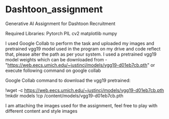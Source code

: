 # Dashtoon_assignment
 Generative AI Assignment for Dashtoon Recruitment

Required Libraries:
Pytorch
PIL
cv2
matplotlib
numpy

I used Google Collab to perform the task and uploaded my images and pretrained vgg19 model used in the program on my drive and code reflect that, please alter the path as per your system.
I used a pretrained vgg19 model weights which can be downloaded from - "https://web.eecs.umich.edu/~justincj/models/vgg19-d01eb7cb.pth" or execute following command on google collab

Google Collab command to download the vgg19 pretrained:

!wget -c https://web.eecs.umich.edu/~justincj/models/vgg19-d01eb7cb.pth
!mkdir models
!cp /content/models/vgg19-d01eb7cb.pth <destination path in google drive>

I am attaching the images used for the assignment, feel free to play with different content and style images

